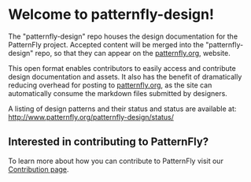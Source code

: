 Welcome to patternfly-design!
=============================

The "patternfly-design" repo houses the design documentation for the PatternFly project. Accepted content will be merged into the "patternfly-design" repo, so that they can appear on the [patternfly.org](https://www.patternfly.org), website.

This open format enables contributors to easily access and contribute design documentation and assets. It also has the benefit of dramatically reducing overhead for posting to [patternfly.org](https://www.patternfly.org), as the site can automatically consume the markdown files submitted by designers.

A listing of design patterns and their status and status are available at: http://www.patternfly.org/patternfly-design/status/ 

Interested in contributing to PatternFly?
--

To learn more about how you can contribute to PatternFly visit our [Contribution page](patternfly-design/.github/CONTRIBUTING.md).

